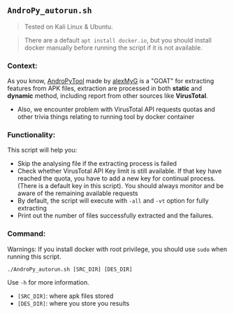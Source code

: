 ## `AndroPy_autorun.sh`

> Tested on Kali Linux & Ubuntu.

> There are a default `apt install docker.io`, but you should install docker manually before running the script if it is not available.

### Context: 

As you know, [AndroPyTool](https://github.com/alexMyG/AndroPyTool) made by [alexMyG](https://github.com/alexMyG/AndroPyTool/commits?author=alexMyG) is a "GOAT" for extracting features from APK files, extraction are processed in both **static** and **dynamic** method, including report from other sources like **VirusTotal**. 
- Also, we encounter problem with VirusTotal API requests quotas and other trivia things relating to running tool by docker container

### Functionality: 

This script will help you: 
- Skip the analysing file if the extracting process is failed
- Check whether VirusTotal API Key limit is still available. If that key have reached the quota, you have to add a new key for continual process. (There is a default key in this script). You should always monitor and be aware of the remaining available requests
- By default, the script will execute with `-all` and `-vt` option for fully extracting
- Print out the number of files successfully extracted and the failures.

### Command: 

Warnings: If you install docker with root privilege, you should use `sudo` when running this script.
```
./AndroPy_autorun.sh [SRC_DIR] [DES_DIR]
```

Use `-h` for more information.

- `[SRC_DIR]`: where apk files stored
- `[DES_DIR]`: where you store you results
